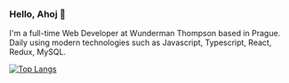 ### Hello, Ahoj 👋

I'm a full-time Web Developer at Wunderman Thompson based in Prague. Daily using modern technologies such as Javascript, Typescript, React, Redux, MySQL.


[![Top Langs](https://github-readme-stats.vercel.app/api/top-langs/?username=nurakhmet&langs_count=5&layout=compact&bg_color=000000&text_color=FFFFFF&title_color=FFFFFF)](https://github.com/anuraghazra/github-readme-stats)
